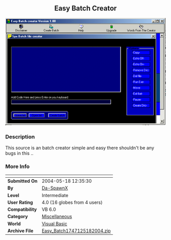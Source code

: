 ﻿<div align="center">

## Easy Batch Creator

<img src="PIC20045181345417980.gif">
</div>

### Description

This source is an batch creator simple and easy there shouldn't be any bugs in this ..
 
### More Info
 


<span>             |<span>
---                |---
**Submitted On**   |2004-05-18 12:35:30
**By**             |[Da\-SpawnX](https://github.com/Planet-Source-Code/PSCIndex/blob/master/ByAuthor/da-spawnx.md)
**Level**          |Intermediate
**User Rating**    |4.0 (16 globes from 4 users)
**Compatibility**  |VB 6\.0
**Category**       |[Miscellaneous](https://github.com/Planet-Source-Code/PSCIndex/blob/master/ByCategory/miscellaneous__1-1.md)
**World**          |[Visual Basic](https://github.com/Planet-Source-Code/PSCIndex/blob/master/ByWorld/visual-basic.md)
**Archive File**   |[Easy\_Batch1747125182004\.zip](https://github.com/Planet-Source-Code/da-spawnx-easy-batch-creator__1-53869/archive/master.zip)








